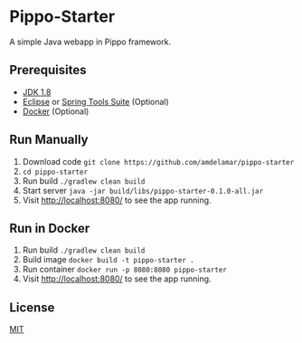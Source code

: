 # Pippo-Starter

A simple Java webapp in Pippo framework.

## Prerequisites

* [JDK 1.8](https://www.java.com/en/download/faq/develop.xml)
* [Eclipse](https://eclipse.org/downloads/) or [Spring Tools Suite](https://spring.io/tools) (Optional)
* [Docker](https://docs.docker.com/engine/installation/) (Optional)

## Run Manually

1. Download code `git clone https://github.com/amdelamar/pippo-starter`
1. `cd pippo-starter`
1. Run build `./gradlew clean build`
1. Start server `java -jar build/libs/pippo-starter-0.1.0-all.jar`
1. Visit [http://localhost:8080/](http://localhost:8080/) to see the app running.

## Run in Docker

1. Run build `./gradlew clean build`
1. Build image `docker build -t pippo-starter .`
1. Run container `docker run -p 8080:8080 pippo-starter`
1. Visit [http://localhost:8080/](http://localhost:8080/) to see the app running.

## License

[MIT](/LICENSE)
